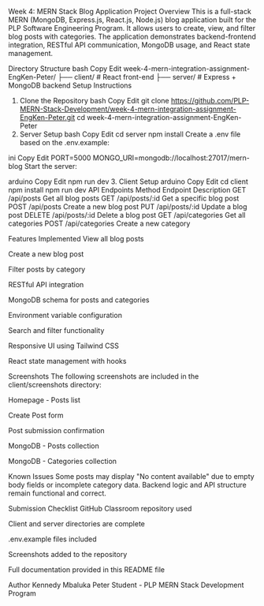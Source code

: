Week 4: MERN Stack Blog Application
Project Overview
This is a full-stack MERN (MongoDB, Express.js, React.js, Node.js) blog application built for the PLP Software Engineering Program. It allows users to create, view, and filter blog posts with categories. The application demonstrates backend-frontend integration, RESTful API communication, MongoDB usage, and React state management.

Directory Structure
bash
Copy
Edit
week-4-mern-integration-assignment-EngKen-Peter/
├── client/            # React front-end
├── server/            # Express + MongoDB backend
Setup Instructions
1. Clone the Repository
bash
Copy
Edit
git clone https://github.com/PLP-MERN-Stack-Development/week-4-mern-integration-assignment-EngKen-Peter.git
cd week-4-mern-integration-assignment-EngKen-Peter
2. Server Setup
bash
Copy
Edit
cd server
npm install
Create a .env file based on the .env.example:

ini
Copy
Edit
PORT=5000
MONGO_URI=mongodb://localhost:27017/mern-blog
Start the server:

arduino
Copy
Edit
npm run dev
3. Client Setup
arduino
Copy
Edit
cd client
npm install
npm run dev
API Endpoints
Method	Endpoint	Description
GET	/api/posts	Get all blog posts
GET	/api/posts/:id	Get a specific blog post
POST	/api/posts	Create a new blog post
PUT	/api/posts/:id	Update a blog post
DELETE	/api/posts/:id	Delete a blog post
GET	/api/categories	Get all categories
POST	/api/categories	Create a new category

Features Implemented
View all blog posts

Create a new blog post

Filter posts by category

RESTful API integration

MongoDB schema for posts and categories

Environment variable configuration

Search and filter functionality

Responsive UI using Tailwind CSS

React state management with hooks

Screenshots
The following screenshots are included in the client/screenshots directory:

Homepage - Posts list

Create Post form

Post submission confirmation

MongoDB - Posts collection

MongoDB - Categories collection

Known Issues
Some posts may display "No content available" due to empty body fields or incomplete category data. Backend logic and API structure remain functional and correct.

Submission Checklist
GitHub Classroom repository used

Client and server directories are complete

.env.example files included

Screenshots added to the repository

Full documentation provided in this README file

Author
Kennedy Mbaluka Peter
Student - PLP MERN Stack Development Program